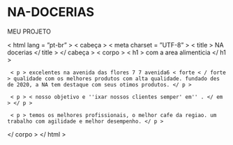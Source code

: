 # NA-DOCERIAS
MEU PROJETO
<!DOCTYPEhtml >
< html  lang = ”pt-br” >
 < cabeça >
    < meta  charset = ”UTF-8” >
    < title > NA docerias </ title >
 </ cabeça >
 < corpo >
     < h1 > com a area alimenticia </ h1 >

     < p > excelentes na avenida das flores 7 7 avenida6 < forte < / forte > qualidade com os melhores produtos com alta qualidade. fundado des de 2020, a NA tem destaque com seus otimos produtos. </ p >

     < p > < nosso objetivo e ''ixar nossos clientes semper' em'' . </ em > </ p >

     < p > temos os melhores profissionais, o melhor cafe da regiao. um trabalho com agilidade e melhor desempenho. </ p >
 </ corpo >
</ html >
